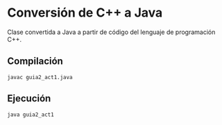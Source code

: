 # Conversión de C++ a Java

Clase convertida a Java a partir de código del lenguaje de programación C++.

## Compilación

    javac guia2_act1.java

## Ejecución

    java guia2_act1